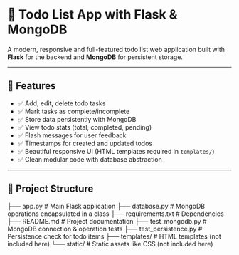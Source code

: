 # 📝 Todo List App with Flask & MongoDB

A modern, responsive and full-featured todo list web application built with **Flask** for the backend and **MongoDB** for persistent storage.

---

## 🚀 Features

- ✅ Add, edit, delete todo tasks
- ✅ Mark tasks as complete/incomplete
- ✅ Store data persistently with MongoDB
- ✅ View todo stats (total, completed, pending)
- ✅ Flash messages for user feedback
- ✅ Timestamps for created and updated todos
- ✅ Beautiful responsive UI (HTML templates required in `templates/`)
- ✅ Clean modular code with database abstraction

---

## 📂 Project Structure

├── app.py # Main Flask application
├── database.py # MongoDB operations encapsulated in a class
├── requirements.txt # Dependencies
├── README.md # Project documentation
├── test_mongodb.py # MongoDB connection & operation tests
├── test_persistence.py # Persistence check for todo items
├── templates/ # HTML templates (not included here)
└── static/ # Static assets like CSS (not included here)
